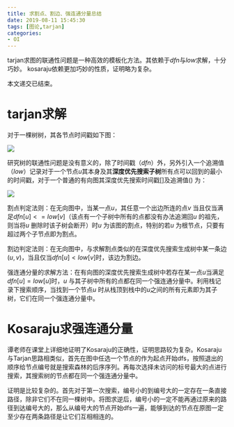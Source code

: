 ```yaml
---
title: 求割点、割边、强连通分量总结
date: 2019-08-11 15:45:30
tags: [图论,tarjan]
categories:
- OI   
---
```


tarjan求图的联通性问题是一种高效的模板化方法。其依赖于$dfn$与$low$求解，十分巧妙。
kosaraju依赖更加巧妙的性质，证明略为复杂。

本文递交已结束。

<!--more-->

# tarjan求解

对于一棵树树，其各节点时间戳如下图：

![](https://www.micdz.cn/img/2019-10-02-23.png)

研究树的联通性问题是没有意义的，除了时间戳（$dfn$）外，另外引入一个追溯值（$low$）记录对于一个节点$u$其本身及其**深度优先搜索子树**所有点可以回到的最小的时间戳，对于一个普通的有向图其深度优先搜索时间戳[]及追溯值() 为：

![](https://www.micdz.cn/img/2019-10-02-24.png)

割点判定法则：在无向图中，当某一点$u$，其任意一个出边所连的点$v$ 当且仅当满足$dfn[u]<=low[v]$（该点有一个子树中所有的点都没有办法追溯回$u$ 的祖先，则当将$u$ 删除时该子树会断开）时$u$ 为该图的割点，特别的若$u$ 为根节点，只要有超过两个子节点即为割点。

割边判定法则：在无向图中，与求解割点类似的在深度优先搜索生成树中某一条边$(u,v)$，当且仅当$dfn[u]<low[v]$时，该边为割边。

强连通分量的求解方法：在有向图的深度优先搜索生成树中若存在某一点$u$当满足$dfn[u]=low[u]$时，$u$ 与其子树中所有的点都在同一个强连通分量中。利用栈记录下搜索顺序，当找到一个节点$u$ 时从栈顶到栈中的$u$之间的所有元素即为其子树，它们在同一个强连通分量中。

# Kosaraju求强连通分量

谭老师在课堂上详细地证明了Kosaraju的正确性，证明思路较为复杂。Kosaraju与Tarjan思路相类似，首先在图中任选一个节点的作为起点开始dfs，按照退出的顺序给节点编号就是搜索森林的后序序列。再每次选择未访问的标号最大的点进行搜索，其搜索树的节点都在同一个强连通分量中。

证明是比较复杂的。首先对于第一次搜索，编号小的到编号大的一定存在一条直接路径，除非它们不在同一棵树中。将图求逆后，编号小的一定不能再通过原来的路径到达编号大的，那么从编号大的节点开始dfs一遍，能够到达的节点在原图一定至少存在两条路径是让它们互相相连的。